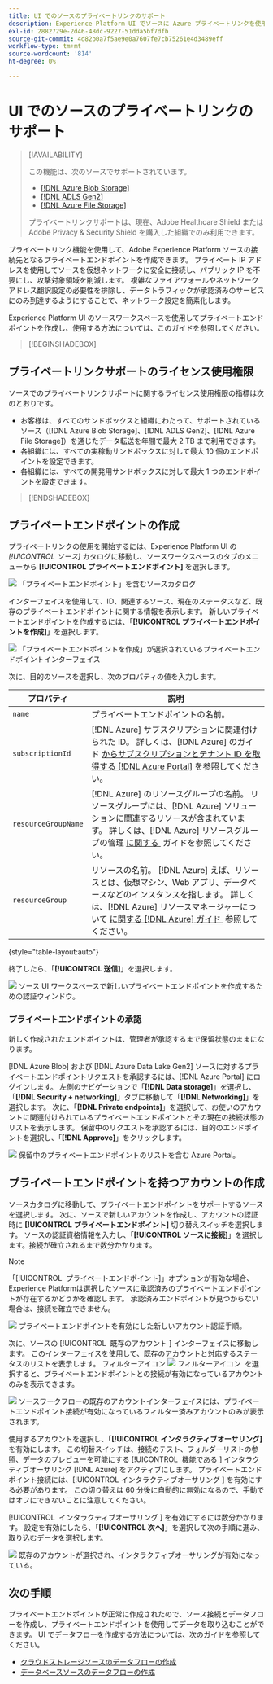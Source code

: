 ```yaml
---
title: UI でのソースのプライベートリンクのサポート
description: Experience Platform UI でソースに Azure プライベートリンクを使用する方法を説明します。
exl-id: 2882729e-2d46-48dc-9227-51dda5bf7dfb
source-git-commit: 4d82b0a7f5ae9e0a7607fe7cb75261e4d3489eff
workflow-type: tm+mt
source-wordcount: '814'
ht-degree: 0%

---
```


# UI でのソースのプライベートリンクのサポート

>[!AVAILABILITY]
>
>この機能は、次のソースでサポートされています。
>
>* [[!DNL Azure Blob Storage]](../../connectors/cloud-storage/blob.md)
>* [[!DNL ADLS Gen2]](../../connectors/cloud-storage/adls-gen2.md)
>* [[!DNL Azure File Storage]](../../connectors/cloud-storage/azure-file-storage.md)
>
>プライベートリンクサポートは、現在、Adobe Healthcare Shield またはAdobe Privacy &amp; Security Shield を購入した組織でのみ利用できます。

プライベートリンク機能を使用して、Adobe Experience Platform ソースの接続先となるプライベートエンドポイントを作成できます。 プライベート IP アドレスを使用してソースを仮想ネットワークに安全に接続し、パブリック IP を不要にし、攻撃対象領域を削減します。 複雑なファイアウォールやネットワークアドレス翻訳設定の必要性を排除し、データトラフィックが承認済みのサービスにのみ到達するようにすることで、ネットワーク設定を簡素化します。

Experience Platform UI のソースワークスペースを使用してプライベートエンドポイントを作成し、使用する方法については、このガイドを参照してください。

>[!BEGINSHADEBOX]

## プライベートリンクサポートのライセンス使用権限

ソースでのプライベートリンクサポートに関するライセンス使用権限の指標は次のとおりです。

* お客様は、すべてのサンドボックスと組織にわたって、サポートされているソース（[!DNL Azure Blob Storage]、[!DNL ADLS Gen2]、[!DNL Azure File Storage]）を通じたデータ転送を年間で最大 2 TB まで利用できます。
* 各組織には、すべての実稼動サンドボックスに対して最大 10 個のエンドポイントを設定できます。
* 各組織には、すべての開発用サンドボックスに対して最大 1 つのエンドポイントを設定できます。

>[!ENDSHADEBOX]

## プライベートエンドポイントの作成

プライベートリンクの使用を開始するには、Experience Platform UI の *[!UICONTROL ソース]* カタログに移動し、ソースワークスペースのタブのメニューから **[!UICONTROL プライベートエンドポイント]** を選択します。

![&#x200B; 「プライベートエンドポイント」を含むソースカタログ &#x200B;](../../images/tutorials/private-links/catalog.png)

インターフェイスを使用して、ID、関連するソース、現在のステータスなど、既存のプライベートエンドポイントに関する情報を表示します。 新しいプライベートエンドポイントを作成するには、「**[!UICONTROL プライベートエンドポイントを作成]**」を選択します。

![&#x200B; 「プライベートエンドポイントを作成」が選択されているプライベートエンドポイントインターフェイス &#x200B;](../../images/tutorials/private-links/private-endpoints.png)

次に、目的のソースを選択し、次のプロパティの値を入力します。

| プロパティ | 説明 |
| --- | --- |
| `name` | プライベートエンドポイントの名前。 |
| `subscriptionId` | [!DNL Azure] サブスクリプションに関連付けられた ID。 詳しくは、[!DNL Azure] のガイド [&#x200B; からサブスクリプションとテナント ID を取得する  [!DNL Azure Portal]](https://learn.microsoft.com/en-us/azure/azure-portal/get-subscription-tenant-id) を参照してください。 |
| `resourceGroupName` | [!DNL Azure] のリソースグループの名前。 リソースグループには、[!DNL Azure] ソリューションに関連するリソースが含まれています。 詳しくは、[!DNL Azure] リソースグループの管理 [&#x200B; に関する &#x200B;](https://learn.microsoft.com/en-us/azure/azure-resource-manager/management/manage-resource-groups-portal) ガイドを参照してください。 |
| `resourceGroup` | リソースの名前。 [!DNL Azure] えば、リソースとは、仮想マシン、Web アプリ、データベースなどのインスタンスを指します。 詳しくは、[!DNL Azure] リソースマネージャーについて [&#x200B; に関する  [!DNL Azure]  ガイド &#x200B;](https://learn.microsoft.com/en-us/azure/azure-resource-manager/management/overview) 参照してください。 |

{style="table-layout:auto"}

終了したら、「**[!UICONTROL 送信]**」を選択します。

![&#x200B; ソース UI ワークスペースで新しいプライベートエンドポイントを作成するための認証ウィンドウ。](../../images/tutorials/private-links/create-private-endpoint.png)

### プライベートエンドポイントの承認

新しく作成されたエンドポイントは、管理者が承認するまで保留状態のままになります。

[!DNL Azure Blob] および [!DNL Azure Data Lake Gen2] ソースに対するプライベートエンドポイントリクエストを承認するには、[!DNL Azure Portal] にログインします。 左側のナビゲーションで「**[!DNL Data storage]**」を選択し、「**[!DNL Security + networking]**」タブに移動して「**[!DNL Networking]**」を選択します。 次に、「**[!DNL Private endpoints]**」を選択して、お使いのアカウントに関連付けられているプライベートエンドポイントとその現在の接続状態のリストを表示します。 保留中のリクエストを承認するには、目的のエンドポイントを選択し、「**[!DNL Approve]**」をクリックします。

![&#x200B; 保留中のプライベートエンドポイントのリストを含む Azure Portal。](../../images/tutorials/private-links/azure.png)

## プライベートエンドポイントを持つアカウントの作成

ソースカタログに移動して、プライベートエンドポイントをサポートするソースを選択します。 次に、ソースで新しいアカウントを作成し、アカウントの認証時に **[!UICONTROL プライベートエンドポイント]** 切り替えスイッチを選択します。 ソースの認証資格情報を入力し、「**[!UICONTROL ソースに接続]**」を選択します。接続が確立されるまで数分かかります。

>[!NOTE]
>
>「[!UICONTROL &#x200B; プライベートエンドポイント &#x200B;]」オプションが有効な場合、Experience Platformは選択したソースに承認済みのプライベートエンドポイントが存在するかどうかを確認します。 承認済みエンドポイントが見つからない場合は、接続を確立できません。

![&#x200B; プライベートエンドポイントを有効にした新しいアカウント認証手順。](../../images/tutorials/private-links/new-account.png)

次に、ソースの [!UICONTROL &#x200B; 既存のアカウント &#x200B;] インターフェイスに移動します。 このインターフェイスを使用して、既存のアカウントと対応するステータスのリストを表示します。 フィルターアイコン ![&#x200B; フィルターアイコン &#x200B;](../../../images/icons/filter.png) を選択すると、プライベートエンドポイントとの接続が有効になっているアカウントのみを表示できます。

![&#x200B; ソースワークフローの既存のアカウントインターフェイスには、プライベートエンドポイント接続が有効になっているフィルター済みアカウントのみが表示されます。](../../images/tutorials/private-links/existing-private-endpoints.png)

使用するアカウントを選択し、「**[!UICONTROL インタラクティブオーサリング]** を有効にします。 この切替スイッチは、接続のテスト、フォルダーリストの参照、データのプレビューを可能にする [!UICONTROL &#x200B; 機能である &#x200B;] インタラクティブオーサリング [!DNL Azure] をアクティブにします。 プライベートエンドポイント接続には、[!UICONTROL &#x200B; インタラクティブオーサリング &#x200B;] を有効にする必要があります。 この切り替えは 60 分後に自動的に無効になるので、手動ではオフにできないことに注意してください。

[!UICONTROL &#x200B; インタラクティブオーサリング &#x200B;] を有効にするには数分かかります。 設定を有効にしたら、「**[!UICONTROL 次へ]**」を選択して次の手順に進み、取り込むデータを選択します。

![&#x200B; 既存のアカウントが選択され、インタラクティブオーサリングが有効になっている。](../../images/tutorials/private-links/interactive-authoring.png)

## 次の手順

プライベートエンドポイントが正常に作成されたので、ソース接続とデータフローを作成し、プライベートエンドポイントを使用してデータを取り込むことができます。 UI でデータフローを作成する方法については、次のガイドを参照してください。

* [クラウドストレージソースのデータフローの作成](../ui/dataflow/batch/cloud-storage.md)
* [データベースソースのデータフローの作成](../ui/dataflow/databases.md)
